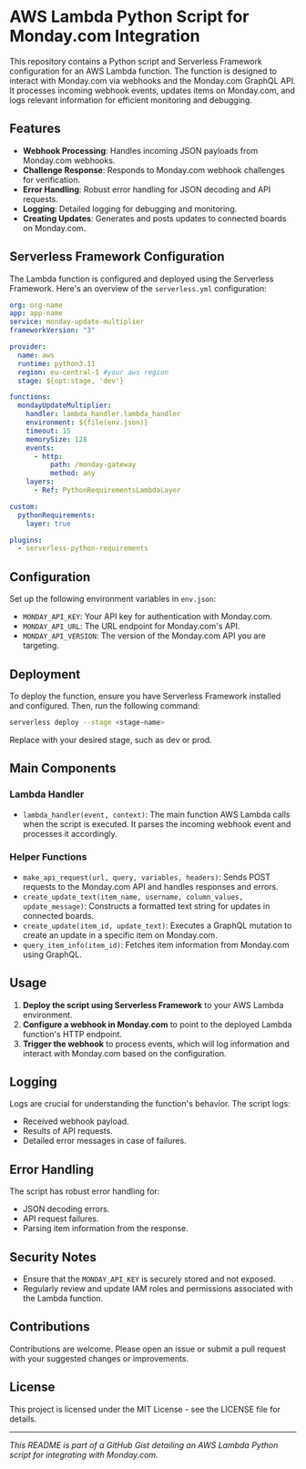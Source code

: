 # AWS Lambda Python Script for Monday.com Integration

This repository contains a Python script and Serverless Framework configuration for an AWS Lambda function. The function is designed to interact with Monday.com via webhooks and the Monday.com GraphQL API. It processes incoming webhook events, updates items on Monday.com, and logs relevant information for efficient monitoring and debugging.

## Features

- **Webhook Processing**: Handles incoming JSON payloads from Monday.com webhooks.
- **Challenge Response**: Responds to Monday.com webhook challenges for verification.
- **Error Handling**: Robust error handling for JSON decoding and API requests.
- **Logging**: Detailed logging for debugging and monitoring.
- **Creating Updates**: Generates and posts updates to connected boards on Monday.com.

## Serverless Framework Configuration

The Lambda function is configured and deployed using the Serverless Framework. Here's an overview of the `serverless.yml` configuration:

```yml
org: org-name
app: app-name
service: monday-update-multiplier
frameworkVersion: "3"

provider:
  name: aws
  runtime: python3.11
  region: eu-central-1 #your aws region
  stage: ${opt:stage, 'dev'}

functions:
  mondayUpdateMultiplier:
    handler: lambda_handler.lambda_handler
    environment: ${file(env.json)}
    timeout: 15
    memorySize: 128
    events:
      - http:
          path: /monday-gateway
          method: any
    layers:
      - Ref: PythonRequirementsLambdaLayer

custom:
  pythonRequirements:
    layer: true

plugins:
  - serverless-python-requirements
```

## Configuration

Set up the following environment variables in `env.json`:

- `MONDAY_API_KEY`: Your API key for authentication with Monday.com.
- `MONDAY_API_URL`: The URL endpoint for Monday.com's API.
- `MONDAY_API_VERSION`: The version of the Monday.com API you are targeting.

## Deployment

To deploy the function, ensure you have Serverless Framework installed and configured. Then, run the following command:

```bash
serverless deploy --stage <stage-name>
```

Replace <stage-name> with your desired stage, such as dev or prod.

## Main Components

### Lambda Handler

- `lambda_handler(event, context)`: The main function AWS Lambda calls when the script is executed. It parses the incoming webhook event and processes it accordingly.

### Helper Functions

- `make_api_request(url, query, variables, headers)`: Sends POST requests to the Monday.com API and handles responses and errors.
- `create_update_text(item_name, username, column_values, update_message)`: Constructs a formatted text string for updates in connected boards.
- `create_update(item_id, update_text)`: Executes a GraphQL mutation to create an update in a specific item on Monday.com.
- `query_item_info(item_id)`: Fetches item information from Monday.com using GraphQL.

## Usage

1. **Deploy the script using Serverless Framework** to your AWS Lambda environment.
2. **Configure a webhook in Monday.com** to point to the deployed Lambda function's HTTP endpoint.
3. **Trigger the webhook** to process events, which will log information and interact with Monday.com based on the configuration.

## Logging

Logs are crucial for understanding the function's behavior. The script logs:

- Received webhook payload.
- Results of API requests.
- Detailed error messages in case of failures.

## Error Handling

The script has robust error handling for:

- JSON decoding errors.
- API request failures.
- Parsing item information from the response.

## Security Notes

- Ensure that the `MONDAY_API_KEY` is securely stored and not exposed.
- Regularly review and update IAM roles and permissions associated with the Lambda function.

## Contributions

Contributions are welcome. Please open an issue or submit a pull request with your suggested changes or improvements.

## License

This project is licensed under the MIT License - see the LICENSE file for details.

---

_This README is part of a GitHub Gist detailing an AWS Lambda Python script for integrating with Monday.com._
